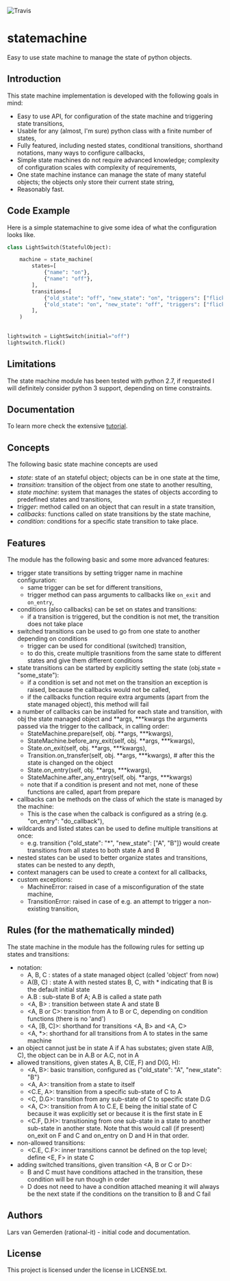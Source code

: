 ![Travis](https://travis-ci.org/gemerden/statessvg?branch=master)

# statemachine
Easy to use state machine to manage the state of python objects.

## Introduction
This state machine implementation is developed with the following goals in mind:

* Easy to use API, for configuration of the state machine and triggering state transitions,
* Usable for any (almost, I'm sure) python class with a finite number of states,
* Fully featured, including nested states, conditional transitions, shorthand notations, many ways to configure callbacks,
* Simple state machines do not require advanced knowledge; complexity of configuration scales with complexity of requirements, 
* One state machine instance can manage the state of many stateful objects; the objects only store their current state string,
* Reasonably fast.

## Code Example

Here is a simple statemachine to give some idea of what the configuration looks like.
```python
class LightSwitch(StatefulObject):

    machine = state_machine(
        states=[
            {"name": "on"},
            {"name": "off"},
        ],
        transitions=[
            {"old_state": "off", "new_state": "on", "triggers": ["flick"]},  
            {"old_state": "on", "new_state": "off", "triggers": ["flick"]},
        ],
    )
    
    
lightswitch = LightSwitch(initial="off") 
lightswitch.flick()                  
```


## Limitations
The state machine module has been tested with python 2.7, if requested I will definitely consider python 3 support, depending on time constraints.

## Documentation
To learn more check the extensive [tutorial](https://github.com/gemerden/statemachine/blob/master/statemachine/docs/tutorial.md).

## Concepts
The following basic state machine concepts are used

* *state*: state of an stateful object; objects can be in one state at the time,
* *transition*: transition of the object from one state to another resulting,
* *state machine*: system that manages the states of objects according to predefined states and transitions,
* *trigger*: method called on an object that can result in a state transition,
* *callbacks*: functions called on state transitions by the state machine,
* *condition*: conditions for a specific state transition to take place.

## Features
The module has the following basic and some more advanced features:

* trigger state transitions by setting trigger name in machine configuration:
    * same trigger can be set for different transitions,
    * trigger method can pass arguments to callbacks like `on_exit` and `on_entry`,
* conditions (also callbacks) can be set on states and transitions:
    * if a transition is triggered, but the condition is not met, the transition does not take place
* switched transitions can be used to go from one state to another depending on conditions
    * trigger can be used for conditional (switched) transition,
    * to do this, create multiple trasnitions from the same state to different states and give them different conditions
* state transitions can be started by explicitly setting the state (obj.state = "some_state"):
    * if a condition is set and not met on the transition an exception is raised, because the callbacks would not be called,
    * if the callbacks function require extra arguments (apart from the state managed object), this method will fail
* a number of callbacks can be installed for each state and transition, with obj the state managed object and **args, ***kwargs the arguments passed via the trigger to the callback, in calling order:
    * StateMachine.prepare(self, obj. **args, ***kwargs),
    * StateMachine.before_any_exit(self, obj. **args, ***kwargs),
    * State.on_exit(self, obj. **args, ***kwargs),
    * Transition.on_transfer(self, obj. **args, ***kwargs), # after this the state is changed on the object
    * State.on_entry(self, obj. **args, ***kwargs),
    * StateMachine.after_any_entry(self, obj. **args, ***kwargs)
    * note that if a condition is present and not met, none of these functions are called, apart from prepare
* callbacks can be methods on the class of which the state is managed by the machine:
    * This is the case when the calback is configured as a string (e.g. "on_entry": "do_callback"),
* wildcards and listed states can be used to define multiple transitions at once:
    * e.g. transition {"old_state": "*", "new_state": ["A", "B"]} would create transitions from all states to both state A and B
* nested states can be used to better organize states and transitions, states can be nested to any depth,
* context managers can be used to create a context for all callbacks,
* custom exceptions:
    * MachineError: raised in case of a misconfiguration of the state machine,
    * TransitionError: raised in case of e.g. an attempt to trigger a non-existing transition,


## Rules (for the mathematically minded)
The state machine in the module has the following rules for setting up states and transitions:

* notation:
    * A, B, C  : states of a state managed object (called 'object' from now)
    * A(B, C) : state A with nested states B, C, with * indicating that B is the default initial state
    * A.B : sub-state B of A; A.B is called a state path
    * <A, B>   : transition between state A and state B
    * <A, B or C>: transition from A to B or C, depending on condition functions (there is no 'and')
    * <A, [B, C]>: shorthand for transitions <A, B> and <A, C>
    * <A, *>: shorthand for all transitions from A to states in the same machine
* an object cannot just be in state A if A has substates; given state A(B, C), the object can be in A.B or A.C, not in A
* allowed transitions, given states A,  B, C(E, F) and D(G, H):
    * <A, B>: basic transition, configured as {"old_state": "A", "new_state": "B"}
    * <A, A>: transition from a state to itself
    * <C.E, A>: transition from a specific sub-state of C to A
    * <C, D.G>: transition from any sub-state of C to specific state D.G
    * <A, C>: transition from A to C.E, E being the initial state of C because it was explicitly set or because it is the first state in E
    * <C.F, D.H>: transitioning from one sub-state in a state to another sub-state in another state. Note that this would call (if present) on_exit on F and C and on_entry on D and H in that order.
* non-allowed transitions:
    * <C.E, C.F>: inner transitions cannot be defined on the top level; define <E, F> in state C
* adding switched transitions, given transition <A, B or C or D>:
    * B and C must have conditions attached in the transition, these condition will be run though in order
    * D does not need to have a condition attached meaning it will always be the next state if the conditions on the transition to B and C fail

## Authors

Lars van Gemerden (rational-it) - initial code and documentation.

## License

This project is licensed under the license in LICENSE.txt.


